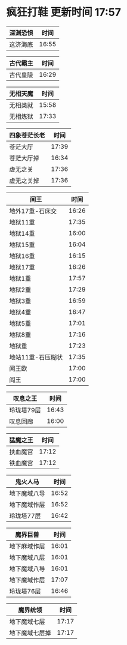 # 疯狂打鞋 更新时间 17:57

| 深渊恐惧   | 时间    |
|--------|-------|
| 这济海底 | 16:55 |

| 古代霸主   | 时间    |
|--------|-------|
| 古代皇陵 | 16:29 |

| 无相天魔   | 时间    |
|--------|-------|
| 无相类就 | 15:58 |
| 无相炼狱 | 17:33 |

| 四象苍茫长老   | 时间    |
|--------|-------|
| 苍茫大厅 | 17:39 |
| 苍茫大厅掉 | 16:34 |
| 虚无之关 | 17:36 |
| 虚无之关掉 | 17:36 |

| 间王   | 时间    |
|--------|-------|
| 地外17重-石床交 | 16:26 |
| 地狱11重 | 17:35 |
| 地狱14重 | 16:00 |
| 地狱15重 | 16:04 |
| 地狱16重 | 16:15 |
| 地狱17重 | 16:26 |
| 地狱1重 | 17:57 |
| 地狱2重 | 17:29 |
| 地狱3重 | 16:59 |
| 地狱4重 | 16:47 |
| 地狱5重 | 17:01 |
| 地狱8重 | 17:16 |
| 地狱重 | 17:23 |
| 地站11重-石压糊状 | 17:35 |
| 闻王欧 | 17:00 |
| 阎王 | 17:00 |

| 叹息之王   | 时间    |
|--------|-------|
| 玲珑塔79层 | 16:43 |
| 叹息回廊 | 16:00 |

| 猛魔之王   | 时间    |
|--------|-------|
| 扶血魔宫 | 17:12 |
| 铁血魔宫 | 17:12 |

| 鬼火人马   | 时间    |
|--------|-------|
| 地下魔域八导 | 16:52 |
| 地下魔域作层 | 16:52 |
| 玲珑塔77层 | 16:42 |

| 魔界巨兽   | 时间    |
|--------|-------|
| 地下麻域作层 | 16:01 |
| 地下魔域八层 | 16:01 |
| 地下魔域八导 | 16:01 |
| 地下魔域作层 | 17:07 |
| 玲珑塔76层 | 16:46 |

| 魔界统领   | 时间    |
|--------|-------|
| 地下魔域七层 | 17:17 |
| 地下魔域七层掉 | 17:17 |